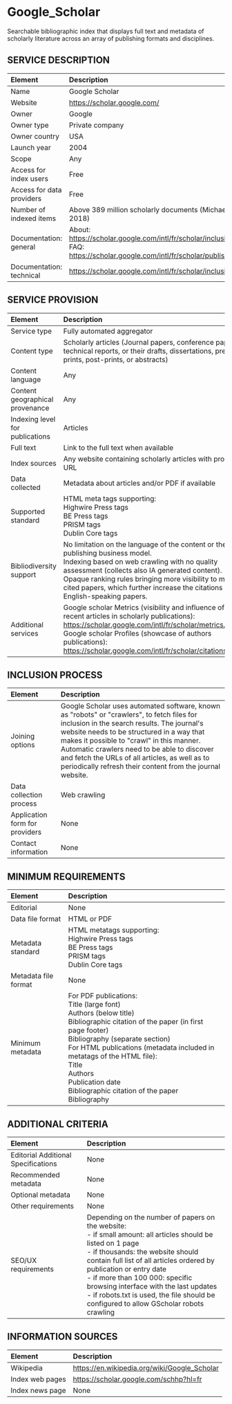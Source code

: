 # Google_Scholar

Searchable bibliographic index that displays full text and metadata of scholarly literature across an array of publishing formats and disciplines.


## SERVICE DESCRIPTION

| Element | Description |
| :- | :- |
| Name | Google Scholar |
| Website | https://scholar.google.com/ |
| Owner | Google |
| Owner type | Private company |
| Owner country | USA |
| Launch year | 2004 |
| Scope | Any |
| Access for index users | Free |
| Access for data providers | Free |
| Number of indexed items | Above 389 million scholarly documents (Michael Gusenbauer, 2018) |
| Documentation: general | About:<br>https://scholar.google.com/intl/fr/scholar/inclusion.html#indexing <br>FAQ: <br>https://scholar.google.com/intl/fr/scholar/publishers.html#questions  |
| Documentation: technical | https://scholar.google.com/intl/fr/scholar/inclusion.html |

## SERVICE PROVISION

| Element | Description |
| :- | :- |
| Service type | Fully automated aggregator |
| Content type | Scholarly articles (Journal papers, conference papers, technical reports, or their drafts, dissertations, pre-prints, post-prints, or abstracts) |
| Content language | Any |
| Content geographical provenance | Any |
| Indexing level for publications | Articles |
| Full text | Link to the full text when available |
| Index sources | Any website containing scholarly articles with proper URL |
| Data collected | Metadata about articles and/or PDF if available |
| Supported standard | HTML meta tags supporting:<br>Highwire Press tags<br>BE Press tags<br>PRISM tags<br>Dublin Core tags |
| Bibliodiversity support | No limitation on the language of the content or the publishing business model.<br>Indexing based on web crawling with no quality assessment (collects also IA generated content).<br>Opaque ranking rules bringing more visibility to most cited papers, which further increase the citations of English-speaking papers. |
| Additional services | Google scholar Metrics (visibility and influence of recent articles in scholarly publications):<br>https://scholar.google.com/intl/fr/scholar/metrics.html <br>Google scholar Profiles (showcase of authors publications): https://scholar.google.com/intl/fr/scholar/citations.html  |

## INCLUSION PROCESS

| Element | Description |
| :- | :- |
| Joining options | Google Scholar uses automated software, known as "robots" or "crawlers", to fetch files for inclusion in the search results. The journal's website needs to be structured in a way that makes it possible to "crawl" in this manner. Automatic crawlers need to be able to discover and fetch the URLs of all articles, as well as to periodically refresh their content from the journal website. |
| Data collection process | Web crawling |
| Application form for providers | None |
| Contact information | None |

## MINIMUM REQUIREMENTS

| Element | Description |
| :- | :- |
| Editorial | None |
| Data file format | HTML or PDF |
| Metadata standard | HTML metatags supporting:<br>Highwire Press tags<br>BE Press tags<br>PRISM tags<br>Dublin Core tags |
| Metadata file format | None |
| Minimum metadata | For PDF publications:<br>    Title (large font)<br>    Authors (below title)<br>    Bibliographic citation of the paper (in first page footer)<br>    Bibliography (separate section)<br>For HTML publications (metadata included in metatags of the HTML file):<br>    Title<br>    Authors<br>    Publication date<br>    Bibliographic citation of the paper<br>    Bibliography |

## ADDITIONAL CRITERIA

| Element | Description |
| :- | :- |
| Editorial Additional Specifications | None |
| Recommended metadata | None |
| Optional metadata | None |
| Other requirements | None |
| SEO/UX requirements | Depending on the number of papers on the website:<br>- if small amount: all articles should be listed on 1 page<br>- if thousands: the website should contain full list of all articles ordered by publication or entry date<br>- if more than 100 000: specific browsing interface with the last updates<br>- if robots.txt is used, the file should be configured to allow GScholar robots crawling |

## INFORMATION SOURCES

| Element | Description |
| :- | :- |
| Wikipedia | https://en.wikipedia.org/wiki/Google_Scholar |
| Index web pages | https://scholar.google.com/schhp?hl=fr |
| Index news page | None |